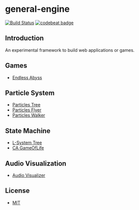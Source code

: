 # general-engine
[![Build Status](https://travis-ci.org/experdot/general-engine.svg?branch=master)](https://travis-ci.org/experdot/general-engine) [![codebeat badge](https://codebeat.co/badges/7c21280a-03fb-4abc-90eb-a4f50c3e2760)](https://codebeat.co/projects/github-com-experdot-general-engine-master)

## Introduction
An experimental framework to build web applications or games.

## Games
- [Endless Abyss](https://experdot.github.io/general-engine/views/gallery.html?scene=endlessabyss)    

## Particle System
- [Particles Tree](https://experdot.github.io/general-engine/views/gallery.html?scene=tree)
- [Particles Flyer](https://experdot.github.io/general-engine/views/gallery.html?scene=flyer)
- [Particles Walker](https://experdot.github.io/general-engine/views/gallery.html?scene=walker)

## State Machine
- [L-System Tree](https://experdot.github.io/general-engine/views/gallery.html?scene=lsystemtree)
- [CA GameOfLife](https://experdot.github.io/general-engine/views/gallery.html?scene=gameoflife)

## Audio Visualization
- [Audio Visualizer](https://experdot.github.io/general-engine/views/gallery.html?scene=audiovisualizer)

## License
- [MIT](./LICENSE)

